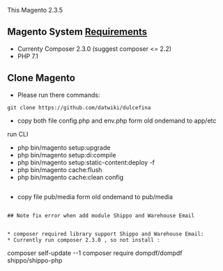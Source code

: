 This Magento 2.3.5

## Magento System [ Requirements](https://experienceleague.adobe.com/en/docs/commerce-operations/installation-guide/system-requirements)
* Currenty Composer 2.3.0 (suggest composer <= 2.2)
* PHP 7.1


## Clone  Magento
* Please run there commands:
```
git clone https://github.com/datwiki/dulcefina

````

* copy both file config.php and env.php form old ondemand to app/etc

run CLI
 + php bin/magento setup:upgrade
 + php bin/magento setup:di:compile
 + php bin/magento setup:static-content:deploy -f 
 + php bin/magento cache:flush
 + php bin/magento cache:clean config

````
````
* copy file pub/media form old ondemand to pub/media
````

## Note fix error when add module Shippo and Warehouse Email


* composer required library support Shippo and Warehouse Email:
* Currently run composer 2.3.0 , so not install :

````
composer self-update --1
composer require dompdf/dompdf shippo/shippo-php
````
